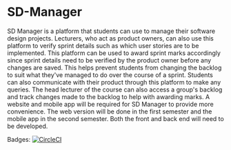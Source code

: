 # SD-Manager
SD Manager is a platform that students can use to manage their software design projects. Lecturers, who act as product owners, can also use this platform to verify sprint details such as which user stories are to be implemented. This platform can be used to award sprint marks accordingly since sprint details need to be verified by the product owner before any changes are saved. This helps prevent students from changing the backlog to suit what they've managed to do over the course of a sprint. Students can also communicate with their product through this platform to make any queries. The head lecturer of the course can also access a group's backlog and track changes made to the backlog to help with awarding marks.   A website and mobile app will be required for SD Manager to provide more convenience. The web version will be done in the first semester and the mobile app in the second semester. Both the front and back end will need to be developed.

Badges:
[![CircleCI](https://circleci.com/gh/circleci/SD-Manager.svg?style=svg)](https://circleci.com/gh/circleci/SD-Manager.svg)
